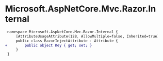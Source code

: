 # Microsoft.AspNetCore.Mvc.Razor.Internal

``` diff
 namespace Microsoft.AspNetCore.Mvc.Razor.Internal {
     [AttributeUsageAttribute(128, AllowMultiple=false, Inherited=true)]
     public class RazorInjectAttribute : Attribute {
+        public object Key { get; set; }
     }
 }
```
